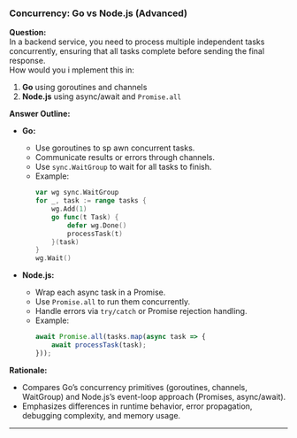 ### Concurrency: Go vs Node.js (Advanced)

**Question:**  
In a backend service, you need to process multiple independent tasks concurrently, ensuring that all tasks complete before sending the final response.  
How would you i  mplement this in:

1. **Go** using goroutines and channels  
2. **Node.js** using async/await and `Promise.all`

**Answer Outline:**

- **Go:**
  - Use goroutines to sp  awn concurrent tasks.
  - Communicate results or errors through channels.
  - Use `sync.WaitGroup` to wait for all tasks to finish.
  - Example:
    ```go   
    var wg sync.WaitGroup
    for _, task := range tasks {
        wg.Add(1)
        go func(t Task) {
            defer wg.Done()
            processTask(t)
        }(task)
    }
    wg.Wait()
    ```

- **Node.js:**
  - Wrap each async task in a Promise.
  - Use `Promise.all` to run them concurrently.
  - Handle errors via `try/catch` or Promise rejection handling.
  - Example:
    ```javascript
    await Promise.all(tasks.map(async task => {
        await processTask(task);
    }));
    ```

**Rationale:**  
- Compares Go’s concurrency primitives (goroutines, channels, WaitGroup) and Node.js’s event-loop approach (Promises, async/await).  
- Emphasizes differences in runtime behavior, error propagation, debugging complexity, and memory usage.

---

